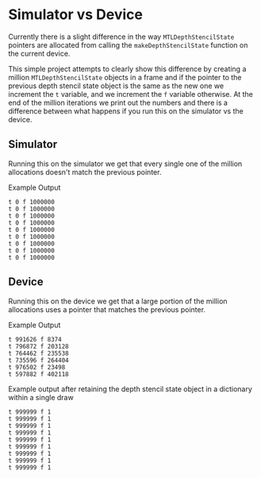 # Simulator vs Device

Currently there is a slight difference in the way `MTLDepthStencilState` pointers are allocated
from calling the `makeDepthStencilState` function on the current device.

This simple project attempts to clearly show this difference by creating a million `MTLDepthStencilState` objects in a frame and if the pointer to the previous depth stencil state
object is the same as the new one we increment the `t` variable, and we increment the `f` variable otherwise. At the end of the million iterations we print out the numbers and there is a difference
between what happens if you run this on the simulator vs the device.

## Simulator

Running this on the simulator we get that every single one of the million allocations
doesn't match the previous pointer.

Example Output
```
t 0 f 1000000
t 0 f 1000000
t 0 f 1000000
t 0 f 1000000
t 0 f 1000000
t 0 f 1000000
t 0 f 1000000
t 0 f 1000000
t 0 f 1000000
```

## Device

Running this on the device we get that a large portion of the million allocations 
uses a pointer that matches the previous pointer.

Example Output
```
t 991626 f 8374
t 796872 f 203128
t 764462 f 235538
t 735596 f 264404
t 976502 f 23498
t 597882 f 402118
```

Example output after retaining the depth stencil state object in a dictionary within a single draw
```
t 999999 f 1
t 999999 f 1
t 999999 f 1
t 999999 f 1
t 999999 f 1
t 999999 f 1
t 999999 f 1
t 999999 f 1
t 999999 f 1
```
